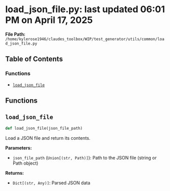 # load_json_file.py: last updated 06:01 PM on April 17, 2025

**File Path:** `/home/kylerose1946/claudes_toolbox/WIP/test_generator/utils/common/load_json_file.py`

## Table of Contents

### Functions

- [`load_json_file`](#load_json_file)

## Functions

## `load_json_file`

```python
def load_json_file(json_file_path)
```

Load a JSON file and return its contents.

**Parameters:**

- `json_file_path` (`Union[(str, Path)]`): Path to the JSON file (string or Path object)

**Returns:**

- `Dict[(str, Any)]`: Parsed JSON data
